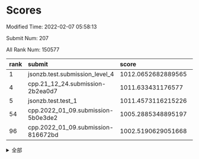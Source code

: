 # Scores

Modified Time: 2022-02-07 05:58:13

Submit Num: 207

All Rank Num: 150577

| rank |               submit               |       score        |       sigma        | pk_num |
| :--- | :--------------------------------- | :----------------- | :----------------- | :----- |
| 1    | jsonzb.test.submission_level_4     | 1012.0652682889565 | 0.7925360055471664 | 2910   |
| 4    | cpp.21_12_24.submission-2b2ea0d7   | 1011.633431176577  | 0.7621390852190342 | 2909   |
| 5    | jsonzb.test.test_1                 | 1011.4573116215226 | 0.7893869353146601 | 2912   |
| 54   | cpp.2022_01_09.submission-5b0e3de2 | 1005.2885348895197 | 0.7288167554446845 | 2913   |
| 96   | cpp.2022_01_09.submission-816672bd | 1002.5190629051668 | 0.7130198051979891 | 2910   |


<details>
<summary>全部</summary>

| rank |                 submit                 |       score        |       sigma        | pk_num |
| :--- | :------------------------------------- | :----------------- | :----------------- | :----- |
| 1    | jsonzb.test.submission_level_4         | 1012.0652682889565 | 0.7925360055471664 | 2910   |
| 2    | gobigger.level_3.submission_level_3_37 | 1011.9232096418136 | 0.7729774502133837 | 2913   |
| 3    | gobigger.level_3.submission_level_3_21 | 1011.7565300830989 | 0.7715915179348687 | 2909   |
| 4    | cpp.21_12_24.submission-2b2ea0d7       | 1011.633431176577  | 0.7621390852190342 | 2909   |
| 5    | jsonzb.test.test_1                     | 1011.4573116215226 | 0.7893869353146601 | 2912   |
| 6    | gobigger.level_3.submission_level_3_39 | 1011.3578724608365 | 0.7594664416821355 | 2909   |
| 7    | gobigger.level_3.submission_level_3_33 | 1011.3157508360773 | 0.7748621473499914 | 2914   |
| 8    | gobigger.level_3.submission_level_3_4  | 1011.2131319063395 | 0.7612459380025665 | 2909   |
| 9    | gobigger.level_3.submission_level_3_9  | 1011.1904980616058 | 0.8062317482019146 | 2912   |
| 10   | gobigger.level_3.submission_level_3_6  | 1011.1799951478574 | 0.7927720417037682 | 2910   |
| 11   | gobigger.level_3.submission_level_3_23 | 1010.6349828335842 | 0.7774322532956417 | 2915   |
| 12   | gobigger.level_3.submission_level_3_30 | 1010.6090953304681 | 0.7705484220534671 | 2909   |
| 13   | gobigger.level_3.submission_level_3_19 | 1010.5740614265154 | 0.772476282439175  | 2912   |
| 14   | gobigger.level_3.submission_level_3_29 | 1010.5336039830307 | 0.7663810307304887 | 2911   |
| 15   | gobigger.level_3.submission_level_3_1  | 1010.5059350409929 | 0.7460222075037591 | 2908   |
| 16   | gobigger.level_3.submission_level_3_22 | 1010.4905503315946 | 0.7698282440346655 | 2912   |
| 17   | gobigger.level_3.submission_level_3_8  | 1010.3932248503254 | 0.7660070219761675 | 2909   |
| 18   | gobigger.level_3.submission_level_3_5  | 1010.3891444283344 | 0.7586943248605593 | 2908   |
| 19   | gobigger.level_3.submission_level_3_13 | 1010.2998930375908 | 0.7547227505461672 | 2912   |
| 20   | gobigger.level_3.submission_level_3_2  | 1010.2384782874864 | 0.7424075007889973 | 2911   |
| 21   | gobigger.level_3.submission_level_3_7  | 1010.2244281622269 | 0.7688125723285487 | 2910   |
| 22   | gobigger.level_3.submission_level_3_45 | 1010.1558848230927 | 0.7516513838779426 | 2910   |
| 23   | gobigger.level_3.submission_level_3_36 | 1010.1314803490025 | 0.7727489909404314 | 2908   |
| 24   | gobigger.level_3.submission_level_3_42 | 1010.1221480116276 | 0.7819679692980972 | 2910   |
| 25   | gobigger.level_3.submission_level_3_49 | 1010.0765080659697 | 0.7596730841314638 | 2916   |
| 26   | gobigger.level_3.submission_level_3_48 | 1010.023950490373  | 0.7503560244389244 | 2903   |
| 27   | gobigger.level_3.submission_level_3_32 | 1009.966727576899  | 0.7776514440615826 | 2910   |
| 28   | gobigger.level_3.submission_level_3_17 | 1009.7708217815176 | 0.7555882807696961 | 2908   |
| 29   | gobigger.level_3.submission_level_3_25 | 1009.7457199387682 | 0.7746304325874721 | 2908   |
| 30   | gobigger.level_3.submission_level_3_3  | 1009.5934009632034 | 0.7672518805677708 | 2914   |
| 31   | gobigger.level_3.submission_level_3_40 | 1009.5886112498982 | 0.7599469149506366 | 2909   |
| 32   | gobigger.level_3.submission_level_3_12 | 1009.585439418813  | 0.7607290995129834 | 2907   |
| 33   | gobigger.level_3.submission_level_3_35 | 1009.5763218123894 | 0.7590216167698641 | 2912   |
| 34   | gobigger.level_3.submission_level_3_14 | 1009.5257644855624 | 0.7622652738902139 | 2906   |
| 35   | gobigger.level_3.submission_level_3_27 | 1009.4915557544209 | 0.7424533853595058 | 2911   |
| 36   | gobigger.level_3.submission_level_3_16 | 1009.4552870947965 | 0.7610232123776008 | 2912   |
| 37   | gobigger.level_3.submission_level_3_26 | 1009.3930628025246 | 0.7357247810743418 | 2908   |
| 38   | gobigger.level_3.submission_level_3_18 | 1009.3232231147413 | 0.7618722292650066 | 2911   |
| 39   | gobigger.level_3.submission_level_3_46 | 1009.3120029976473 | 0.7428566529424915 | 2912   |
| 40   | gobigger.level_3.submission_level_3_15 | 1009.226906671904  | 0.7354779430228696 | 2905   |
| 41   | gobigger.level_3.submission_level_3_0  | 1009.0946112615627 | 0.770281351929842  | 2906   |
| 42   | gobigger.level_3.submission_level_3_31 | 1009.0807876618452 | 0.7528868135115676 | 2916   |
| 43   | gobigger.level_3.submission_level_3_41 | 1009.0767325967512 | 0.7429688669775231 | 2912   |
| 44   | gobigger.level_3.submission_level_3_10 | 1009.0515074211685 | 0.752097000889324  | 2908   |
| 45   | gobigger.level_3.submission_level_3_11 | 1008.9949914230131 | 0.7377496938110317 | 2912   |
| 46   | gobigger.level_3.submission_level_3_38 | 1008.9725569169251 | 0.7626040136947428 | 2909   |
| 47   | gobigger.level_3.submission_level_3_28 | 1008.9131596889    | 0.7536539463246578 | 2905   |
| 48   | gobigger.level_3.submission_level_3_24 | 1008.8361299414769 | 0.7854201623472735 | 2906   |
| 49   | gobigger.level_3.submission_level_3_43 | 1008.7527678268245 | 0.7385538124327111 | 2913   |
| 50   | gobigger.level_3.submission_level_3_34 | 1008.7083638137772 | 0.7348837287715257 | 2909   |
| 51   | gobigger.level_3.submission_level_3_44 | 1008.5106919296783 | 0.7522308626052651 | 2912   |
| 52   | gobigger.level_3.submission_level_3_47 | 1008.3682105800585 | 0.773785269455475  | 2910   |
| 53   | gobigger.level_3.submission_level_3_20 | 1008.0748989641686 | 0.7347020185974873 | 2909   |
| 54   | cpp.2022_01_09.submission-5b0e3de2     | 1005.2885348895197 | 0.7288167554446845 | 2913   |
| 55   | gobigger.level_1.submission_level_1_39 | 1005.1846152578707 | 0.735461126593095  | 2906   |
| 56   | gobigger.level_1.submission_level_1_42 | 1004.948343789991  | 0.72719032561797   | 2906   |
| 57   | gobigger.level_1.submission_level_1_8  | 1004.7414007060879 | 0.7047389604543733 | 2908   |
| 58   | gobigger.level_1.submission_level_1_24 | 1004.6694600908891 | 0.7250146655984503 | 2913   |
| 59   | gobigger.level_1.submission_level_1_23 | 1004.6563035468808 | 0.7025883504275771 | 2908   |
| 60   | gobigger.level_1.submission_level_1_34 | 1004.6096489973692 | 0.7228197902874348 | 2902   |
| 61   | gobigger.level_1.submission_level_1_14 | 1004.4624164842135 | 0.7284694066247863 | 2910   |
| 62   | gobigger.level_1.submission_level_1_27 | 1004.3485600882012 | 0.7100162931586367 | 2909   |
| 63   | gobigger.level_1.submission_level_1_47 | 1004.0357548572706 | 0.7131573919663979 | 2909   |
| 64   | gobigger.level_1.submission_level_1_20 | 1003.9464347168299 | 0.722173357895002  | 2909   |
| 65   | gobigger.level_1.submission_level_1_48 | 1003.8882584434784 | 0.7171140178301225 | 2908   |
| 66   | gobigger.level_1.submission_level_1_15 | 1003.8726016799937 | 0.7142718250668817 | 2911   |
| 67   | gobigger.level_1.submission_level_1_10 | 1003.8613900497373 | 0.7225481001542757 | 2907   |
| 68   | gobigger.level_1.submission_level_1_46 | 1003.830410428162  | 0.7158851681025433 | 2913   |
| 69   | gobigger.level_1.submission_level_1_21 | 1003.6560498192001 | 0.716506317252037  | 2910   |
| 70   | gobigger.level_1.submission_level_1_29 | 1003.6200730638744 | 0.7101332659879891 | 2911   |
| 71   | gobigger.level_1.submission_level_1_3  | 1003.5958961314294 | 0.7232497979844257 | 2911   |
| 72   | gobigger.level_1.submission_level_1_13 | 1003.5893843325251 | 0.7112850404534268 | 2907   |
| 73   | gobigger.level_1.submission_level_1_37 | 1003.5110593629099 | 0.7126038277008114 | 2908   |
| 74   | gobigger.level_1.submission_level_1_33 | 1003.4771762085466 | 0.7193203966124523 | 2907   |
| 75   | gobigger.level_1.submission_level_1_12 | 1003.4732663751892 | 0.7182284660281523 | 2908   |
| 76   | gobigger.level_1.submission_level_1_49 | 1003.4450263384552 | 0.721749810281454  | 2914   |
| 77   | gobigger.level_1.submission_level_1_32 | 1003.3791412811854 | 0.7133178956780936 | 2911   |
| 78   | gobigger.level_1.submission_level_1_19 | 1003.3602988430359 | 0.7194948551886077 | 2912   |
| 79   | gobigger.level_1.submission_level_1_40 | 1003.3469938872713 | 0.7024575693187479 | 2909   |
| 80   | gobigger.level_1.submission_level_1_38 | 1003.3047790810217 | 0.7050741358579669 | 2905   |
| 81   | gobigger.level_1.submission_level_1_17 | 1003.2636152966264 | 0.7113385018968048 | 2913   |
| 82   | gobigger.level_1.submission_level_1_31 | 1003.1455610276965 | 0.7149078417464007 | 2910   |
| 83   | gobigger.level_1.submission_level_1_11 | 1003.1426608674894 | 0.7081784931834352 | 2903   |
| 84   | gobigger.level_1.submission_level_1_41 | 1003.1090287133759 | 0.7025116774628689 | 2911   |
| 85   | gobigger.level_1.submission_level_1_16 | 1003.0953784493479 | 0.7166015646794632 | 2919   |
| 86   | gobigger.level_1.submission_level_1_9  | 1002.9777073186671 | 0.7184816144399397 | 2911   |
| 87   | gobigger.level_1.submission_level_1_44 | 1002.8972156997537 | 0.7216456139693799 | 2912   |
| 88   | gobigger.level_1.submission_level_1_1  | 1002.8861194699829 | 0.7186671602122554 | 2915   |
| 89   | gobigger.level_1.submission_level_1_6  | 1002.8326001640216 | 0.7241250820871219 | 2910   |
| 90   | gobigger.level_1.submission_level_1_2  | 1002.8226606815316 | 0.7206345785807915 | 2907   |
| 91   | gobigger.level_1.submission_level_1_26 | 1002.7854674522632 | 0.718637140126073  | 2907   |
| 92   | gobigger.level_1.submission_level_1_30 | 1002.7407667317444 | 0.7036844204926292 | 2915   |
| 93   | gobigger.level_1.submission_level_1_35 | 1002.6684482714741 | 0.7137821720903496 | 2912   |
| 94   | gobigger.level_1.submission_level_1_22 | 1002.6404223109681 | 0.7152704797305397 | 2907   |
| 95   | gobigger.level_1.submission_level_1_7  | 1002.5884554807443 | 0.7164233455344556 | 2907   |
| 96   | cpp.2022_01_09.submission-816672bd     | 1002.5190629051668 | 0.7130198051979891 | 2910   |
| 97   | gobigger.level_1.submission_level_1_43 | 1002.5017410396166 | 0.7083105257619162 | 2910   |
| 98   | gobigger.level_1.submission_level_1_0  | 1002.4770285145556 | 0.7312918909083712 | 2913   |
| 99   | gobigger.level_1.submission_level_1_18 | 1002.4512398073314 | 0.707837140291866  | 2913   |
| 100  | gobigger.level_1.submission_level_1_28 | 1002.3266925266378 | 0.705031311479013  | 2910   |
| 101  | gobigger.level_1.submission_level_1_45 | 1002.2664310569836 | 0.7096050501413143 | 2909   |
| 102  | gobigger.level_1.submission_level_1_25 | 1002.2288690336206 | 0.7199608553957106 | 2909   |
| 103  | gobigger.level_1.submission_level_1_36 | 1002.2130731735086 | 0.714564467558033  | 2910   |
| 104  | gobigger.level_1.submission_level_1_4  | 1001.9842402329    | 0.7144754544812453 | 2908   |
| 105  | gobigger.level_1.submission_level_1_5  | 1001.5199780617421 | 0.7154072207747049 | 2904   |
| 106  | gobigger.random.submission_random_25   | 997.4509004668681  | 0.6948337385291071 | 2908   |
| 107  | gobigger.random.submission_random_32   | 997.3790723168622  | 0.720868232159507  | 2911   |
| 108  | gobigger.random.submission_random_36   | 997.1765081914057  | 0.7059261725445122 | 2909   |
| 109  | gobigger.random.submission_random_38   | 996.98359762093    | 0.7205564998840844 | 2910   |
| 110  | gobigger.random.submission_random_44   | 996.9644674070222  | 0.7051446391261785 | 2909   |
| 111  | gobigger.random.submission_random_41   | 996.8774860195762  | 0.708987637354514  | 2910   |
| 112  | gobigger.random.submission_random_1    | 996.8514622124708  | 0.6979572403877486 | 2907   |
| 113  | gobigger.random.submission_random_47   | 996.6392728921053  | 0.7004452277468725 | 2912   |
| 114  | gobigger.random.submission_random_8    | 996.5258673825306  | 0.7047141969351335 | 2908   |
| 115  | gobigger.random.submission_random_24   | 996.4160774629183  | 0.7130198672571406 | 2907   |
| 116  | gobigger.random.submission_random_27   | 996.3618718295021  | 0.705738452070201  | 2910   |
| 117  | gobigger.random.submission_random_30   | 996.3245007533177  | 0.7212394109896244 | 2917   |
| 118  | gobigger.random.submission_random_40   | 996.32101563946    | 0.7081223801319209 | 2905   |
| 119  | gobigger.random.submission_random_22   | 996.216209176      | 0.7038913689358249 | 2913   |
| 120  | gobigger.random.submission_random_4    | 996.1875721833917  | 0.712183795999142  | 2903   |
| 121  | gobigger.random.submission_random_6    | 996.1801573095726  | 0.7061319020781502 | 2911   |
| 122  | gobigger.random.submission_random_16   | 996.161544500894   | 0.7167563826066289 | 2911   |
| 123  | gobigger.random.submission_random_49   | 996.1371625990162  | 0.7166294918962698 | 2918   |
| 124  | gobigger.random.submission_random_43   | 996.0911782100129  | 0.712910812782218  | 2913   |
| 125  | gobigger.random.submission_random_11   | 996.085704642533   | 0.7176199686996765 | 2911   |
| 126  | gobigger.random.submission_random_46   | 996.0835438877394  | 0.7066175464218598 | 2906   |
| 127  | gobigger.random.submission_random_33   | 996.0728369705938  | 0.7241454018835124 | 2909   |
| 128  | gobigger.random.submission_random_13   | 996.0351694931153  | 0.7180325370317242 | 2908   |
| 129  | gobigger.random.submission_random_23   | 996.020671401933   | 0.7166788830944663 | 2914   |
| 130  | gobigger.random.submission_random_42   | 995.9699094085089  | 0.7086175429783432 | 2909   |
| 131  | gobigger.random.submission_random_39   | 995.9083097083344  | 0.717558538095648  | 2904   |
| 132  | gobigger.random.submission_random_17   | 995.8859465228763  | 0.7183511874130383 | 2907   |
| 133  | gobigger.random.submission_random_14   | 995.850307791948   | 0.7213376925099869 | 2909   |
| 134  | gobigger.random.submission_random_31   | 995.7746799206722  | 0.7107280160665956 | 2913   |
| 135  | gobigger.random.submission_random_18   | 995.7684047285958  | 0.7178347853295929 | 2913   |
| 136  | gobigger.random.submission_random_9    | 995.7496198025318  | 0.7309224280244025 | 2911   |
| 137  | gobigger.random.submission_random_37   | 995.7409117683277  | 0.7100226415410766 | 2912   |
| 138  | gobigger.random.submission_random_28   | 995.7260752813894  | 0.7105057439595142 | 2911   |
| 139  | gobigger.random.submission_random_21   | 995.7124294370923  | 0.7148037283479187 | 2906   |
| 140  | gobigger.random.submission_random_45   | 995.6921261138738  | 0.7164025234373377 | 2908   |
| 141  | gobigger.random.submission_random_29   | 995.6809583688565  | 0.7093498110611467 | 2911   |
| 142  | gobigger.random.submission_random_5    | 995.6667879249084  | 0.7137959542851903 | 2910   |
| 143  | gobigger.random.submission_random_0    | 995.6541628325682  | 0.7057017526508499 | 2908   |
| 144  | gobigger.random.submission_random_3    | 995.650816764348   | 0.7186943764000846 | 2907   |
| 145  | gobigger.random.submission_random_48   | 995.5617992401288  | 0.7151426694046653 | 2913   |
| 146  | gobigger.random.submission_random_20   | 995.5556938121646  | 0.7115805127689812 | 2908   |
| 147  | gobigger.random.submission_random_34   | 995.4812743961187  | 0.7160908482058596 | 2912   |
| 148  | gobigger.random.submission_random_19   | 995.4639655195883  | 0.7019914600806094 | 2907   |
| 149  | gobigger.random.submission_random_10   | 995.4003768566793  | 0.7115991993264879 | 2911   |
| 150  | gobigger.random.submission_random_15   | 995.3685334097889  | 0.7080648712939174 | 2912   |
| 151  | gobigger.random.submission_random_35   | 995.3514565815395  | 0.704200903487764  | 2905   |
| 152  | gobigger.random.submission_random_26   | 995.14040511483    | 0.7150300977104523 | 2904   |
| 153  | gobigger.random.submission_random_12   | 995.1013788468354  | 0.7348456471795092 | 2910   |
| 154  | gobigger.level_2.submission_level_2_21 | 994.6712504139581  | 0.7196684879365485 | 2907   |
| 155  | gobigger.random.submission_random_2    | 994.6185255612866  | 0.7078772199534249 | 2909   |
| 156  | gobigger.random.submission_random_7    | 994.4228260694857  | 0.7203483113212035 | 2911   |
| 157  | gobigger.level_2.submission_level_2_49 | 994.3403220623445  | 0.7244472213999886 | 2908   |
| 158  | gobigger.level_2.submission_level_2_1  | 993.8721581140954  | 0.7407594992118227 | 2913   |
| 159  | gobigger.level_2.submission_level_2_9  | 993.5166491360272  | 0.7160968074045352 | 2907   |
| 160  | gobigger.level_2.submission_level_2_41 | 993.3832835936262  | 0.7324505574718756 | 2902   |
| 161  | gobigger.level_2.submission_level_2_44 | 993.221416726826   | 0.7255763158908793 | 2907   |
| 162  | gobigger.level_2.submission_level_2_25 | 993.0552604543361  | 0.7309774021123331 | 2907   |
| 163  | gobigger.level_2.submission_level_2_37 | 992.9265082166356  | 0.7435230858075641 | 2911   |
| 164  | gobigger.level_2.submission_level_2_42 | 992.7968608408357  | 0.7479570104128094 | 2907   |
| 165  | gobigger.level_2.submission_level_2_47 | 992.7661179337996  | 0.7300773701355444 | 2906   |
| 166  | gobigger.level_2.submission_level_2_39 | 992.7640528952578  | 0.7418669904998255 | 2905   |
| 167  | gobigger.level_2.submission_level_2_18 | 992.7625748461422  | 0.7431484988761239 | 2906   |
| 168  | gobigger.level_2.submission_level_2_0  | 992.716263544213   | 0.7397074866492505 | 2909   |
| 169  | gobigger.level_2.submission_level_2_31 | 992.6719726984662  | 0.7350893985897017 | 2911   |
| 170  | gobigger.level_2.submission_level_2_6  | 992.6392992041515  | 0.7399135468456902 | 2915   |
| 171  | gobigger.level_2.submission_level_2_16 | 992.5729025192161  | 0.7503018147581304 | 2910   |
| 172  | gobigger.level_2.submission_level_2_24 | 992.5344237355772  | 0.7264658690371922 | 2905   |
| 173  | gobigger.level_2.submission_level_2_48 | 992.5270348434315  | 0.7309480372260456 | 2911   |
| 174  | gobigger.level_2.submission_level_2_43 | 992.5016326729925  | 0.7462102994627444 | 2914   |
| 175  | gobigger.level_2.submission_level_2_38 | 992.4879612484092  | 0.7344798178668863 | 2915   |
| 176  | gobigger.level_2.submission_level_2_36 | 992.4578004702571  | 0.7507878088768154 | 2902   |
| 177  | gobigger.level_2.submission_level_2_28 | 992.4228127362741  | 0.733689171367255  | 2908   |
| 178  | gobigger.level_2.submission_level_2_4  | 992.3999611720452  | 0.7456618498683155 | 2911   |
| 179  | gobigger.level_2.submission_level_2_29 | 992.3946109504317  | 0.736585490708439  | 2908   |
| 180  | gobigger.level_2.submission_level_2_33 | 992.3240021541574  | 0.7671066390510569 | 2911   |
| 181  | gobigger.level_2.submission_level_2_14 | 992.1695656667906  | 0.7513193471735758 | 2911   |
| 182  | gobigger.level_2.submission_level_2_23 | 992.0628103522115  | 0.743573455727309  | 2909   |
| 183  | gobigger.level_2.submission_level_2_10 | 991.9677907504507  | 0.7512750944666168 | 2906   |
| 184  | gobigger.level_2.submission_level_2_3  | 991.9265186452533  | 0.7688293189579912 | 2910   |
| 185  | gobigger.level_2.submission_level_2_34 | 991.8596317871769  | 0.7468573216188634 | 2911   |
| 186  | gobigger.level_2.submission_level_2_19 | 991.832728729757   | 0.739320887210282  | 2913   |
| 187  | gobigger.level_2.submission_level_2_11 | 991.656020245614   | 0.7472307403877082 | 2901   |
| 188  | gobigger.level_2.submission_level_2_17 | 991.549751856074   | 0.7689004217931532 | 2912   |
| 189  | gobigger.level_2.submission_level_2_30 | 991.5043959990496  | 0.7717816036110352 | 2909   |
| 190  | gobigger.level_2.submission_level_2_40 | 991.4883980911197  | 0.7414450035799188 | 2912   |
| 191  | gobigger.level_2.submission_level_2_15 | 991.4529847087714  | 0.740109143684544  | 2907   |
| 192  | gobigger.level_2.submission_level_2_2  | 991.3667782961478  | 0.7605542671769352 | 2915   |
| 193  | gobigger.level_2.submission_level_2_13 | 991.2162599054469  | 0.7418322052867155 | 2908   |
| 194  | gobigger.level_2.submission_level_2_7  | 991.1881806499387  | 0.7680173520091066 | 2912   |
| 195  | gobigger.level_2.submission_level_2_5  | 991.1524278646162  | 0.7536791439207601 | 2906   |
| 196  | gobigger.level_2.submission_level_2_35 | 991.1418682602634  | 0.7521017926334206 | 2910   |
| 197  | gobigger.level_2.submission_level_2_26 | 991.0843728076537  | 0.7670214248898906 | 2910   |
| 198  | gobigger.level_2.submission_level_2_12 | 991.0228668226833  | 0.7772424896682523 | 2916   |
| 199  | gobigger.level_2.submission_level_2_32 | 990.8499600714885  | 0.775977565928553  | 2913   |
| 200  | gobigger.level_2.submission_level_2_45 | 990.8443025257122  | 0.7574836118950427 | 2912   |
| 201  | gobigger.level_2.submission_level_2_27 | 990.550874836058   | 0.744026460583891  | 2909   |
| 202  | gobigger.level_2.submission_level_2_22 | 990.3113417091273  | 0.7651588216747546 | 2917   |
| 203  | gobigger.level_2.submission_level_2_46 | 990.1103456565436  | 0.7655825156850954 | 2904   |
| 204  | gobigger.level_2.submission_level_2_20 | 989.9533040299812  | 0.7759695795978174 | 2916   |
| 205  | gobigger.level_2.submission_level_2_8  | 989.8280648040558  | 0.7643656750444525 | 2911   |
| 206  | gobigger.none.submission_none_0        | 977.3752522718893  | 1.4441197527462235 | 2915   |
| 207  | gobigger.none.submission_none_1        | 974.2316139388012  | 1.7011037327938754 | 2908   |

</details>